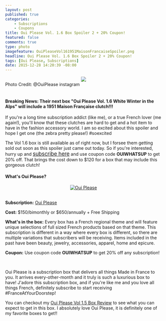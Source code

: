 ```yaml
---
layout: post
published: true
categories: 
    - Subscriptions
    - Coupons
title: Oui Please Vol. 1.6 Box Spoiler 2 + 20% Coupon!
featured: false
comments: true
type: photo
imagefeature: OuiPleaseVol161951MaisonFrancaiseSpoiler.png
headline: Oui Please Vol. 1.6 Box Spoiler 2 + 20% Coupon!
tags: [Oui Please, Subscriptions]
date: 2015-12-28 14:20:39 -08:00
---
```


<center><a href="http://ouipleasebox.com" target="_blank">
<img src="/images/OuiPleaseVol161951MaisonFrancaiseSpoiler.png" border="0" style="border:none;max-width:100%;" />
</a></center>
<figcaption>Photo Credit: @OuiPlease instagram</figcaption>

<br>

<H4><i class="icon-exclamation-sign"></i> Breaking News: Their next box "Oui Please Vol. 1.6 White Winter in the Alps" will include a 1951 Maison Française clutch!!!</H4>

<p>If you're a long time subscription addict (like me), or a true French lover (me again!), you'll know that these clutches are hard to get and a hot item to have in the fashion accessory world. I am so excited about this spoiler and hope I get one (the zebra pretty please!) #soexcited</p>

<p>The Vol 1.6 box is still available as of right now, but I forsee them getting sold out soon as this spoiler just came out today. So if you're interested, hurry up and <a href="http://ouipleasebox.com" target="_blank"><big>subscribe here</big></a> and use coupon code <b>OUIWHATSUP</b> to get 20% off. That brings the cost down to $120 for a box that may include this gorgeous clutch!</p>

<H4>What's Oui Please?</H4>

<center><a href="http://ouipleasebox.com" target="_blank">
<img src="/images/OuiPleaseLogo.jpg" border="0" style="border:none;max-width:100%;" alt="Oui Please" />
</a></center>
<br>
<p><b>Subscription:</b> <a href="http://ouipleasebox.com" target="_blank">Oui Please</a></p>
<p><b>Cost:</b> $150/bimonthly or $650/annually + Free Shipping</p>
<p><b>What's in the box:</b> Every box has a French regional theme and will feature unique selections of full sized French products based on that theme. This subscription is different in a way where every box is different, so there are multiple variations that subscribers will be receiving. Items included in the past have been beauty, jewelry, accessories, apparel, home and epicure.</p>
<p><b>Coupon:</b> Use coupon code <b>OUIWHATSUP</b> to get 20% off any subscription!</p>
<br>

<p>Oui Please is a subscription box that delivers all things Made in France to you. It arrives every-other-month and it truly is such a luxurious box to have! J'adore this subscription box, and if you're like me and you love all things French, definitely subscribe to start receiving #FranceAtYourDoorstep!</p>

<p>You can checkout my <a href="http://whatsupmailbox.com/subscriptions/reviews/coupons/Oui-Please-Subscription-Box-Volume-1.5-Review-Coupon/" target="_blank">Oui Please Vol 1.5 Box Review</a> to see what you can expect to get in this box. I absolutely love Oui Please, it is definitely one of my favorite boxes to get!!</p>

<br>
